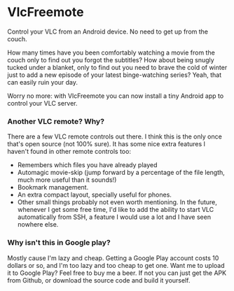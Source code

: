 # VlcFreemote
Control your VLC from an Android device. No need to get up from the couch.

How many times have you been comfortably watching a movie from the couch only to find out you forgot the subtitles? How about being snugly tucked under a blanket, only to find out you need to brave the cold of winter just to add a new episode of your latest binge-watching series? Yeah, that can easily ruin your day.

Worry no more: with VlcFreemote you can now install a tiny Android app to control your VLC server.

### Another VLC remote? Why?

There are a few VLC remote controls out there. I think this is the only once that's open source (not 100% sure). It has some nice extra features I haven't found in other remote controls too: 
* Remembers which files you have already played
* Automagic movie-skip (jump forward by a percentage of the file length, much more useful than it sounds!)
* Bookmark management.
* An extra compact layout, specially useful for phones.
* Other small things probably not even worth mentioning.
In the future, whenever I get some free time, I'd like to add the ability to start VLC automatically from SSH, a feature I would use a lot and I have seen nowhere else.
 
### Why isn't this in Google play?
 Mostly cause I'm lazy and cheap. Getting a Google Play account costs 10 dollars or so, and I'm too lazy and too cheap to get one. Want me to upload it to Google Play? Feel free to buy me a beer. If not you can just get the APK from Github, or download the source code and build it yourself.
